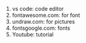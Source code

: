1. vs code: code editor
2. fontawesome.com: for font
3. undraw.com: for pictures
4. fontsgoogle.com: fonts
5. Youtube: tutorial


